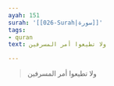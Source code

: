 ```yaml
---
ayah: 151
surah: '[[026-Surah|سورة]]'
tags:
- quran
text: ولا تطيعوا أمر المسرفين

---
```

> ولا تطيعوا أمر المسرفين
